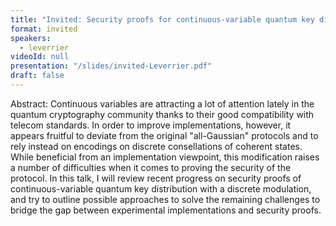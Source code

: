 ```yaml
---
title: "Invited: Security proofs for continuous-variable quantum key distribution (Chair: Frédéric Dupuis)"
format: invited
speakers:
  - leverrier
videoId: null
presentation: "/slides/invited-Leverrier.pdf"
draft: false
---
```

Abstract: Continuous variables are attracting a lot of attention lately in the quantum cryptography community thanks to their good compatibility with telecom standards. In order to improve implementations, however, it appears fruitful to deviate from the original "all-Gaussian" protocols and to rely instead on encodings on discrete consellations of coherent states. While beneficial from an implementation viewpoint, this modification raises a number of difficulties when it comes to proving the security of the protocol.
In this talk, I will review recent progress on security proofs of continuous-variable quantum key distribution with a discrete modulation, and try to outline possible approaches to solve the remaining challenges to bridge the gap between experimental implementations and security proofs.
